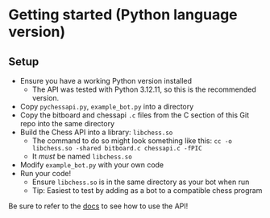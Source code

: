 # Getting started (Python language version)

## Setup
- Ensure you have a working Python version installed
  - The API was tested with Python 3.12.11, so this is the recommended version.
- Copy `pychessapi.py`, `example_bot.py` into a directory
- Copy the bitboard and chessapi `.c` files from the C section of this Git repo into the same directory
- Build the Chess API into a library: `libchess.so`
  - The command to do so might look something like this: `cc -o libchess.so -shared bitboard.c chessapi.c -fPIC`
  - It *must* be named `libchess.so`
- Modify `example_bot.py` with your own code
- Run your code!
  - Ensure `libchess.so` is in the same directory as your bot when run
  - Tip: Easiest to test by adding as a bot to a compatible chess program

Be sure to refer to the [docs](https://github.com/shiro-nya/2025-chess-bot-tournament/wiki/Chess-API-(Python)) to see how to use the API!
